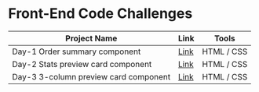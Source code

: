 # Front-End Code Challenges
 
| Project Name | Link | Tools
|---|---|---|
Day-1 Order summary component | [Link](https://jihyun-j.github.io/frontend-mentor/Day1/) | HTML / CSS
Day-2 Stats preview card component |[Link](https://jihyun-j.github.io/frontend-mentor/Day2/) | HTML / CSS
Day-3 3-column preview card component | [Link](https://jihyun-j.github.io/frontend-mentor/Day3/) | HTML / CSS
